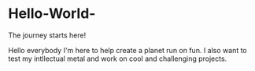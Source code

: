 # Hello-World-
The journey starts here!


Hello everybody I'm here to help create a planet run on fun. 
I also want to test my intllectual metal and work on cool and challenging projects.


